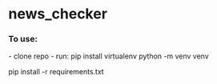 # news_checker

<h3>To use:</h3>
- clone repo
- run:
pip install virtualenv
python -m venv venv

pip install -r requirements.txt